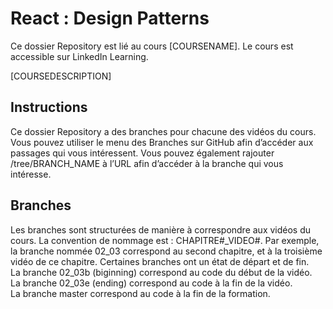 # React : Design Patterns

Ce dossier Repository est lié au cours [COURSENAME]. Le cours est accessible sur LinkedIn Learning. 

[COURSEDESCRIPTION] 

## Instructions 

Ce dossier Repository a des branches pour chacune des vidéos du cours. Vous pouvez utiliser le menu des Branches sur GitHub afin d’accéder aux passages qui vous intéressent. Vous pouvez également rajouter /tree/BRANCH_NAME à l’URL afin d’accéder à la branche qui vous intéresse. 

## Branches 

Les branches sont structurées de manière à correspondre aux vidéos du cours. La convention de nommage est : CHAPITRE#_VIDEO#. Par exemple, la branche nommée 02_03 correspond au second chapitre, et à la troisième vidéo de ce chapitre. Certaines branches ont un état de départ et de fin.  
La branche 02_03b (biginning) correspond au code du début de la vidéo.  
La branche 02_03e (ending) correspond au code à la fin de la vidéo.  
La branche master correspond au code à la fin de la formation. 


[0]: # "Replace these placeholder URLs with actual course URLs"
[lil-course-url]: https://www.linkedin.com/learning/
[lil-thumbnail-url]: http://
